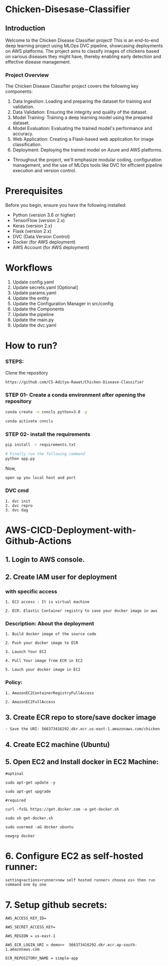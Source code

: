 # Chicken-Disesase-Classifier

## Introduction

Welcome to the Chicken Disease Classifier project! This is an end-to-end deep learning project using MLOps DVC pipeline, showcasing deployments on AWS platforms. The project aims to classify images of chickens based on various diseases they might have, thereby enabling early detection and effective disease management.

### Project Overview

The Chicken Disease Classifier project covers the following key components:

1. Data Ingestion: Loading and preparing the dataset for training and validation.
2. Data Validation: Ensuring the integrity and quality of the dataset.
3. Model Training: Training a deep learning model using the prepared dataset.
4. Model Evaluation: Evaluating the trained model's performance and accuracy.
5. Web Application: Creating a Flask-based web application for image classification.
6. Deployment: Deploying the trained model on Azure and AWS platforms.

- Throughout the project, we'll emphasize modular coding, configuration management, and the use of MLOps tools like DVC for efficient pipeline execution and version control.

# Prerequisites

Before you begin, ensure you have the following installed:

- Python (version 3.6 or higher)
- TensorFlow (version 2.x)
- Keras (version 2.x)
- Flask (version 2.x)
- DVC (Data Version Control)
- Docker (for AWS deployment)
- AWS Account (for AWS deployment)

# Workflows

1. Update config.yaml
2. Update secrets.yaml [Optional]
3. Update params.yaml
4. Update the entity
5. Update the Configuration Manager in src/config
6. Update the Components
7. Update the pipeline
8. Update the main.py
9. Update the dvc.yaml

# How to run?

### STEPS:

Clone the repository

```bash
https://github.com/CS-Aditya-Rawat/Chicken-Disease-Classifier
```

### STEP 01- Create a conda environment after opening the repository

```bash
conda create -n cnncls python=3.8 -y
```

```bash
conda activate cnncls
```

### STEP 02- install the requirements

```bash
pip install -r requirements.txt
```

```bash
# Finally run the following command
python app.py
```

Now,

```bash
open up you local host and port
```

### DVC cmd

```
1. dvc init
2. dvc repro
3. dvc dag
```

# AWS-CICD-Deployment-with-Github-Actions

## 1. Login to AWS console.

## 2. Create IAM user for deployment

### with specific access

    1. EC2 access : It is virtual machine

    2. ECR: Elastic Container registry to save your docker image in aws

### Description: About the deployment

    1. Build docker image of the source code

    2. Push your docker image to ECR

    3. Launch Your EC2

    4. Pull Your image from ECR in EC2

    5. Lauch your docker image in EC2

### Policy:

    1. AmazonEC2ContainerRegistryFullAccess

    2. AmazonEC2FullAccess

## 3. Create ECR repo to store/save docker image

    - Save the URI: 566373416292.dkr.ecr.us-east-1.amazonaws.com/chicken

## 4. Create EC2 machine (Ubuntu)

## 5. Open EC2 and Install docker in EC2 Machine:

    #optinal

    sudo apt-get update -y

    sudo apt-get upgrade

    #required

    curl -fsSL https://get.docker.com -o get-docker.sh

    sudo sh get-docker.sh

    sudo usermod -aG docker ubuntu

    newgrp docker

# 6. Configure EC2 as self-hosted runner:

    setting>actions>runner>new self hosted runner> choose os> then run command one by one

# 7. Setup github secrets:

    AWS_ACCESS_KEY_ID=

    AWS_SECRET_ACCESS_KEY=

    AWS_REGION = us-east-1

    AWS_ECR_LOGIN_URI = demo>>  566373416292.dkr.ecr.ap-south-1.amazonaws.com

    ECR_REPOSITORY_NAME = simple-app
